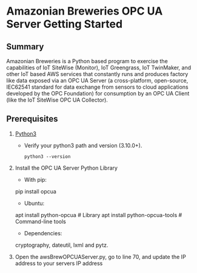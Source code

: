 # Amazonian Breweries OPC UA Server Getting Started

## Summary

Amazonian Breweries is a Python based program to exercise the capabilities of IoT SiteWise (Monitor), IoT Greengrass, IoT TwinMaker, and other IoT based AWS services that constantly runs and produces factory like data exposed via an OPC UA Server (a cross-platform, open-source, IEC62541 standard for data exchange from sensors to cloud applications developed by the OPC Foundation) for consumption by an OPC UA Client (like the IoT SiteWise OPC UA Collector). 

## Prerequisites

1. [Python3](https://www.python.org/downloads/)
   - Verify your python3 path and version (3.10.0+). 
     ```
     python3 --version

     ```
2. Install the OPC UA Server Python Library

    - With pip:

    pip install opcua

    - Ubuntu:

    apt install python-opcua        # Library
    apt install python-opcua-tools  # Command-line tools

    - Dependencies:

    cryptography, dateutil, lxml and pytz.

3. Open the awsBrewOPCUAServer.py, go to line 70, and update the IP address to your servers IP address   
